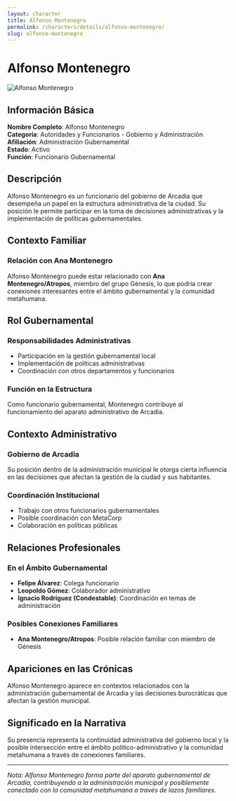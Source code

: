 ```yaml
---
layout: character
title: Alfonso Montenegro
permalink: /characters/details/alfonso-montenegro/
slug: alfonso-montenegro
---
```


# Alfonso Montenegro

<div class="character-photo">
  <img src="{{ site.baseurl }}/assets/img/characters/Alfonso Montenegro.png" alt="Alfonso Montenegro" />
</div>

## Información Básica

**Nombre Completo**: Alfonso Montenegro  
**Categoría**: Autoridades y Funcionarios - Gobierno y Administración  
**Afiliación**: Administración Gubernamental  
**Estado**: Activo  
**Función**: Funcionario Gubernamental

## Descripción

Alfonso Montenegro es un funcionario del gobierno de Arcadia que desempeña un papel en la estructura administrativa de la ciudad. Su posición le permite participar en la toma de decisiones administrativas y la implementación de políticas gubernamentales.

## Contexto Familiar

### Relación con Ana Montenegro
Alfonso Montenegro puede estar relacionado con **Ana Montenegro/Atropos**, miembro del grupo Génesis, lo que podría crear conexiones interesantes entre el ámbito gubernamental y la comunidad metahumana.

## Rol Gubernamental

### Responsabilidades Administrativas
- Participación en la gestión gubernamental local
- Implementación de políticas administrativas
- Coordinación con otros departamentos y funcionarios

### Función en la Estructura
Como funcionario gubernamental, Montenegro contribuye al funcionamiento del aparato administrativo de Arcadia.

## Contexto Administrativo

### Gobierno de Arcadia
Su posición dentro de la administración municipal le otorga cierta influencia en las decisiones que afectan la gestión de la ciudad y sus habitantes.

### Coordinación Institucional
- Trabajo con otros funcionarios gubernamentales
- Posible coordinación con MetaCorp
- Colaboración en políticas públicas

## Relaciones Profesionales

### En el Ámbito Gubernamental
- **Felipe Álvarez**: Colega funcionario
- **Leopoldo Gómez**: Colaborador administrativo
- **Ignacio Rodriguez (Condestable)**: Coordinación en temas de administración

### Posibles Conexiones Familiares
- **Ana Montenegro/Atropos**: Posible relación familiar con miembro de Génesis

## Apariciones en las Crónicas

Alfonso Montenegro aparece en contextos relacionados con la administración gubernamental de Arcadia y las decisiones burocráticas que afectan la gestión municipal.

## Significado en la Narrativa

Su presencia representa la continuidad administrativa del gobierno local y la posible intersección entre el ámbito político-administrativo y la comunidad metahumana a través de conexiones familiares.

---

*Nota: Alfonso Montenegro forma parte del aparato gubernamental de Arcadia, contribuyendo a la administración municipal y posiblemente conectado con la comunidad metahumana a través de lazos familiares.*